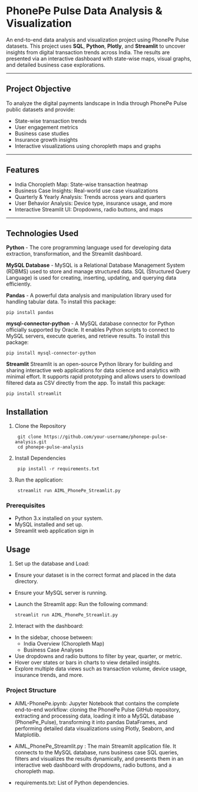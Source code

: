# PhonePe Pulse Data Analysis & Visualization

An end-to-end data analysis and visualization project using PhonePe Pulse datasets. This project uses **SQL**, **Python**, **Plotly**, and **Streamlit** to uncover insights from digital transaction trends across India. The results are presented via an interactive dashboard with state-wise maps, visual graphs, and detailed business case explorations.

---

## Project Objective

To analyze the digital payments landscape in India through PhonePe Pulse public datasets and provide:
- State-wise transaction trends
- User engagement metrics
- Business case studies
- Insurance growth insights
- Interactive visualizations using choropleth maps and graphs

---

## Features

- India Choropleth Map: State-wise transaction heatmap
- Business Case Insights: Real-world use case visualizations
- Quarterly & Yearly Analysis: Trends across years and quarters
- User Behavior Analysis: Device type, insurance usage, and more
- Interactive Streamlit UI: Dropdowns, radio buttons, and maps

---

## Technologies Used
**Python** - The core programming language used for developing data extraction, transformation, and the Streamlit dashboard.

**MySQL Database** - MySQL is a Relational Database Management System (RDBMS) used to store and manage structured data. SQL (Structured Query Language) is used for creating, inserting, updating, and querying data efficiently.

**Pandas** - A powerful data analysis and manipulation library used for handling tabular data.
To install this package:

    pip install pandas

**mysql-connector-python** - A MySQL database connector for Python officially supported by Oracle. It enables Python scripts to connect to MySQL servers, execute queries, and retrieve results.
To install this package:

    pip install mysql-connector-python
**Streamlit**
Streamlit is an open-source Python library for building and sharing interactive web applications for data science and analytics with minimal effort. It supports rapid prototyping and allows users to download filtered data as CSV directly from the app.
To install this package:

    pip install streamlit

## Installation
1. Clone the Repository

        git clone https://github.com/your-username/phonepe-pulse-analysis.git
        cd phonepe-pulse-analysis

2. Install Dependencies

        pip install -r requirements.txt

3. Run the application:

        streamlit run AIML_PhonePe_Streamlit.py

### Prerequisites
- Python 3.x installed on your system.
- MySQL installed and set up.
- Streamlit web application sign in

## Usage

1. Set up the database and Load:

- Ensure your dataset is in the correct format and placed in the data directory.
- Ensure your MySQL server is running.
- Launch the Streamlit app:
  Run the following command:

      streamlit run AIML_PhonePe_Streamlit.py

2. Interact with the dashboard:

- In the sidebar, choose between:
  - India Overview (Choropleth Map)
  - Business Case Analyses
- Use dropdowns and radio buttons to filter by year, quarter, or metric.
- Hover over states or bars in charts to view detailed insights.
- Explore multiple data views such as transaction volume, device usage, insurance trends, and more.

### Project Structure

- AIML-PhonePe.ipynb: Jupyter Notebook that contains the complete end-to-end workflow: cloning the PhonePe Pulse GitHub repository, extracting and processing data, loading it into a MySQL database (PhonePe_Pulse), transforming it into pandas DataFrames, and performing detailed data visualizations using Plotly, Seaborn, and Matplotlib.

- AIML_PhonePe_Streamlit.py	: The main Streamlit application file. It connects to the MySQL database, runs business case SQL queries, filters and visualizes the results dynamically, and presents them in an interactive web dashboard with dropdowns, radio buttons, and a choropleth map.

- requirements.txt: List of Python dependencies.
